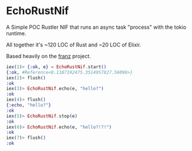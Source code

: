 # EchoRustNif

A Simple POC Rustler NIF that runs an async task "process" with the tokio runtime.

All together it's ~120 LOC of Rust and ~20 LOC of Elixir.

Based heavily on the [franz](https://github.com/scrogson/franz) project.


```elixir
iex(1)> {:ok, e} = EchoRustNif.start()
{:ok, #Reference<0.1187192475.3514957827.56096>}
iex(2)> flush()                         
:ok
iex(3)> EchoRustNif.echo(e, "hello?")   
:ok
iex(4)> flush()                      
{:echo, "hello?"}
:ok
iex(5)> EchoRustNif.stop(e)             
:ok
iex(6)> EchoRustNif.echo(e, "hello?!?!")
:ok
iex(7)> flush()                         
:ok
```
